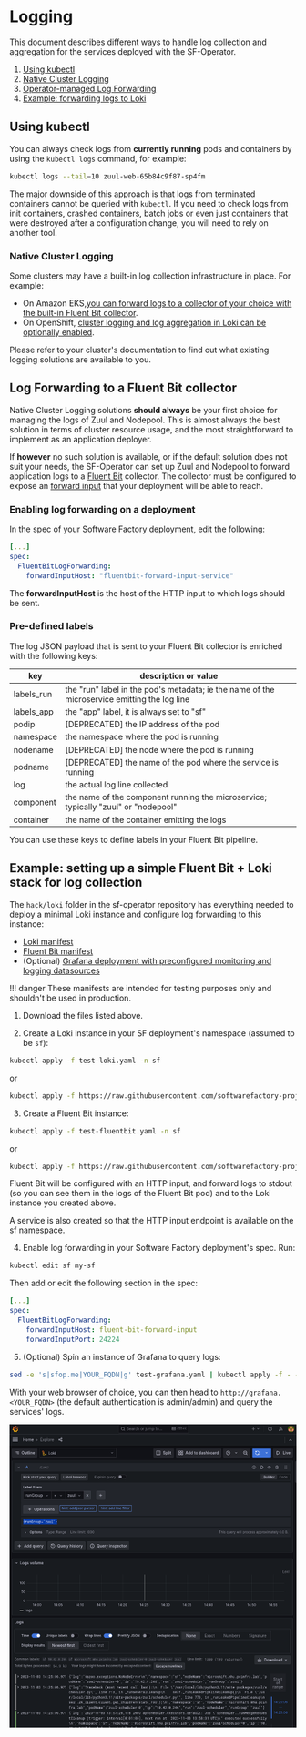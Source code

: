 # Logging

This document describes different ways to handle log collection and aggregation for the services deployed with the SF-Operator.


1. [Using kubectl](#using-kubectl)
1. [Native Cluster Logging](#native-cluster-logging)
1. [Operator-managed Log Forwarding](#operator-managed-log-forwarding)
1. [Example: forwarding logs to Loki](#example-forwarding-logs-to-loki)

## Using kubectl

You can always check logs from **currently running** pods and containers by using the `kubectl logs` command, for example:

```sh
kubectl logs --tail=10 zuul-web-65b84c9f87-sp4fm
```

The major downside of this approach is that logs from terminated containers cannot be queried with `kubectl`.
If you need to check logs from init containers, crashed containers, batch jobs or even
just containers that were destroyed after a configuration change, you will need to rely on
another tool.

### Native Cluster Logging

Some clusters may have a built-in log collection infrastructure in place. For example:

* On Amazon EKS,[you can forward logs to a collector of your choice with the built-in Fluent Bit collector](https://aws.amazon.com/blogs/containers/fluent-bit-for-amazon-eks-on-aws-fargate-is-here/).
* On OpenShift, [cluster logging and log aggregation in Loki can be optionally enabled](https://docs.openshift.com/container-platform/4.13/logging/cluster-logging.html).

Please refer to your cluster's documentation to find out what existing logging solutions are available to you.

## Log Forwarding to a Fluent Bit collector

Native Cluster Logging solutions **should always** be your first choice for managing the logs of
Zuul and Nodepool. This is almost always the best solution in terms of cluster resource usage,
and the most straightforward to implement as an application deployer.

If **however** no such solution is available, or if the default solution does not suit your
needs, the SF-Operator can set up Zuul and Nodepool to forward application logs to a
[Fluent Bit](https://fluentbit.io/) collector. The collector must be configured to expose an
[forward input](https://docs.fluentbit.io/manual/pipeline/inputs/forward) that your deployment
will be able to reach.

### Enabling log forwarding on a deployment

In the spec of your Software Factory deployment, edit the following:

```yaml
[...]
spec:
  FluentBitLogForwarding:
    forwardInputHost: "fluentbit-forward-input-service"
```

The **forwardInputHost** is the host of the HTTP input to which logs should be sent.

### Pre-defined labels

The log JSON payload that is sent to your Fluent Bit collector is enriched with the following keys:

| key | description or value |
|--------|------------------|
| labels_run    | the "run" label in the pod's metadata; ie the name of the microservice emitting the log line |
| labels_app    | the "app" label, it is always set to "sf" |
| podip     | [DEPRECATED] the IP address of the pod |
| namespace | the namespace where the pod is running |
| nodename | [DEPRECATED] the node where the pod is running |
| podname | [DEPRECATED] the name of the pod where the service is running |
| log    | the actual log line collected |
| component | the name of the component running the microservice; typically "zuul" or "nodepool" |
| container | the name of the container emitting the logs |

You can use these keys to define labels in your Fluent Bit pipeline.

## Example: setting up a simple Fluent Bit + Loki stack for log collection

The `hack/loki` folder in the sf-operator repository has everything needed to deploy a minimal
Loki instance and configure log forwarding to this instance:

* [Loki manifest](https://raw.githubusercontent.com/softwarefactory-project/sf-operator/master/hack/loki/test-loki.yaml)
* [Fluent Bit manifest](https://raw.githubusercontent.com/softwarefactory-project/sf-operator/master/hack/loki/test-fluentbit.yaml)
* (Optional) [Grafana deployment with preconfigured monitoring and logging datasources](https://raw.githubusercontent.com/softwarefactory-project/sf-operator/master/hack/loki/test-grafana.yaml)

!!! danger
    These manifests are intended for testing purposes only and shouldn't be used in production.

1. Download the files listed above.

2. Create a Loki instance in your SF deployment's namespace (assumed to be `sf`):

```sh
kubectl apply -f test-loki.yaml -n sf
```

or

```sh
kubectl apply -f https://raw.githubusercontent.com/softwarefactory-project/sf-operator/master/hack/loki/test-loki.yaml -n sf
```

3. Create a Fluent Bit instance:

```sh
kubectl apply -f test-fluentbit.yaml -n sf
```

or

```sh
kubectl apply -f https://raw.githubusercontent.com/softwarefactory-project/sf-operator/master/hack/loki/test-fluentbit.yaml -n sf
```

Fluent Bit will be configured with an HTTP input, and forward logs to stdout (so you can see them in the logs of the Fluent Bit pod) and to the Loki instance you created above.

A service is also created so that the HTTP input endpoint is available on the sf namespace.

4. Enable log forwarding in your Software Factory deployment's spec. Run:

```sh
kubectl edit sf my-sf
```

Then add or edit the following section in the spec:

```yaml
[...]
spec:
  FluentBitLogForwarding:
    forwardInputHost: fluent-bit-forward-input
    forwardInputPort: 24224
```


5. (Optional) Spin an instance of Grafana to query logs:

```sh
sed -e 's|sfop.me|YOUR_FQDN|g' test-grafana.yaml | kubectl apply -f - -n sf
```

With your web browser of choice, you can then head to `http://grafana.<YOUR_FQDN>` (the default
authentication is admin/admin) and query the services' logs.

![alt text](../media/images/grafana_loki_example.png "grafana and loki")
